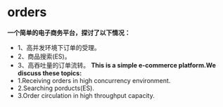 # orders
**一个简单的电子商务平台，探讨了以下情况：**
- 1、高并发环境下订单的受理。
- 2、商品搜索(ES)。
- 3、高吞吐量的订单流转。
**This is a simple e-commerce platform.We discuss these topics:**
- 1.Receiving orders in high concurrency environment.
- 2.Searching porducts(ES).
- 3.Order circulation in high throughput capacity.
